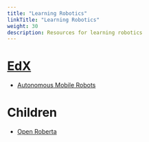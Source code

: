 ```yaml
---
title: "Learning Robotics"
linkTitle: "Learning Robotics"
weight: 30
description: Resources for learning robotics
---
```


# [EdX](https://www.edx.org)

* [Autonomous Mobile Robots](https://www.edx.org/course/autonomous-mobile-robots)

# Children
* [Open Roberta](https://en.wikipedia.org/wiki/Open_Roberta)
